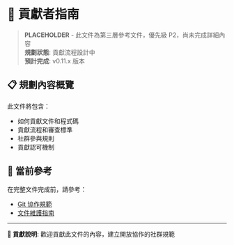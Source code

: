# 🤝 貢獻者指南

> **PLACEHOLDER** - 此文件為第三層參考文件，優先級 P2，尚未完成詳細內容  
> **規劃狀態**: 貢獻流程設計中  
> **預計完成**: v0.11.x 版本  

## 📋 規劃內容概覽

此文件將包含：
- 如何貢獻文件和程式碼
- 貢獻流程和審查標準
- 社群參與規則
- 貢獻認可機制

## 🎯 當前參考

在完整文件完成前，請參考：
- [Git 協作規範](../../02-development/workflows/git-workflow.md)
- [文件維護指南](./documentation-maintenance.md)

---

**📝 貢獻說明**: 歡迎貢獻此文件的內容，建立開放協作的社群規範